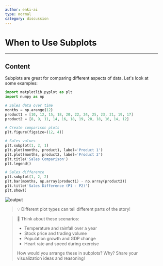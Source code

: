 ```yaml
---
author: enki-ai
type: normal
category: discussion
---
```


# When to Use Subplots

---
## Content

Subplots are great for comparing different aspects of data. Let's look at some examples:

```python
import matplotlib.pyplot as plt
import numpy as np

# Sales data over time
months = np.arange(12)
product1 = [10, 12, 15, 18, 20, 22, 24, 25, 23, 21, 19, 17]
product2 = [8, 9, 11, 14, 16, 18, 19, 20, 18, 16, 14, 12]

# Create comparison plots
plt.figure(figsize=(12, 4))

# Sales values
plt.subplot(1, 2, 1)
plt.plot(months, product1, label='Product 1')
plt.plot(months, product2, label='Product 2')
plt.title('Sales Comparison')
plt.legend()

# Sales difference
plt.subplot(1, 2, 2)
plt.bar(months, np.array(product1) - np.array(product2))
plt.title('Sales Difference (P1 - P2)')
plt.show()
```

![output](https://img.enkipro.com/0af4c204ea873041cf63f0d212c232e3.png)

> 💡 Different plot types can tell different parts of the story!

> 💬 Think about these scenarios:
> - Temperature and rainfall over a year
> - Stock price and trading volume
> - Population growth and GDP change
> - Heart rate and speed during exercise
>
> How would you arrange these in subplots? Why?
> Share your visualization ideas and reasoning! 